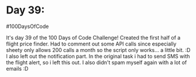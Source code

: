 # Day 39:
#100DaysOfCode

It's day 39 of the 100 Days of Code Challenge! Created the first half of a flight price finder. Had to comment out some API calls since especially sheety only allows 200 calls a month so the script only works... a little bit. :D I also left out the notification part. In the original task i had to send SMS with the flight alert, so i left this out. I also didn't spam myself again with a lot of emails :D